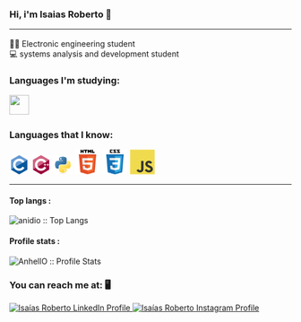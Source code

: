 

### Hi, i'm Isaias Roberto 👋 <hr>

👨‍💻 Electronic engineering student <br>
💻 systems analysis and development student<br>
 

<h3 align="left">Languages ​​I'm studying:</h3>

<p>
 <img src="https://cdn.jsdelivr.net/gh/devicons/devicon/icons/angularjs/angularjs-original.svg" height="35" width="35">
</p>

###  Languages ​​that I know:

<p>
<img src="https://raw.githubusercontent.com/devicons/devicon/master/icons/c/c-original.svg" height="35" width="35"> 
<img src=https://raw.githubusercontent.com/devicons/devicon/master/icons/cplusplus/cplusplus-original.svg height="35" width="35"> 
<img src="https://raw.githubusercontent.com/devicons/devicon/master/icons/python/python-original.svg" height="35" width="35"> 
 <img src="https://raw.githubusercontent.com/devicons/devicon/master/icons/html5/html5-original-wordmark.svg" height="45" width="45">
<img src="https://raw.githubusercontent.com/devicons/devicon/master/icons/css3/css3-original-wordmark.svg" height="45" width="45">
<img src="https://raw.githubusercontent.com/devicons/devicon/master/icons/javascript/javascript-original.svg" height="45" width="45">
<hr>
</p>
<h4 >Top langs :</h4>

<p ><img src="https://github-readme-stats.vercel.app/api/top-langs/?username=anidio&langs_count=10&theme=tokyonight&layout=compact" alt="anidio :: Top Langs" /></p> <h4 >Profile stats :</h4>
<p > <img src="https://github-readme-stats.vercel.app/api?username=anidio&show_icons=true&theme=synthwave" alt="AnhellO :: Profile Stats" /></p>

<h3 align="left">You can reach me at: 🖥️</h3>
<a href="https://www.linkedin.com/in/isaias-roberto-8a7b8685/">
    <img src="https://www.vectorlogo.zone/logos/linkedin/linkedin-icon.svg" alt="Isaías Roberto LinkedIn Profile" height="30" width="30">
      </a>
<a href="https://www.instagram.com/isaiasrobertoo/">
    <img src="https://www.vectorlogo.zone/logos/instagram/instagram-icon.svg" alt="Isaías Roberto Instagram Profile" height="30" width="30">
  </a>
</p>




<!--
**anidio/anidio** is a ✨ _special_ ✨ repository because its `README.md` (this file) appears on your GitHub profile.

Here are some ideas to get you started:

- 🔭 I’m currently working on ...
- 🌱 I’m currently learning ...
- 👯 I’m looking to collaborate on ...
- 🤔 I’m looking for help with ...
- 💬 Ask me about ...
- 📫 How to reach me: ...
- 😄 Pronouns: ...
- ⚡ Fun fact: ...
-->
